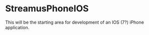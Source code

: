 StreamusPhoneIOS
================

This will be the starting area for development of an IOS (7?) iPhone application.
